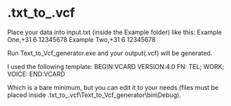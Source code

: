 # .txt_to_.vcf
Place your data into input.txt (inside the Example folder) like this:
Example One,+31 6 12345678
Example Two,+31 6 12345678

Run Text_to_Vcf_generator.exe and your output(.vcf) will be generated.

I used the following template:
BEGIN:VCARD
VERSION:4.0
FN:
TEL; WORK; VOICE:
END:VCARD

Which is a bare minimum, but you can edit it to your needs (files must be placed inside .txt_to_.vcf\Text_to_Vcf_generator\bin\Debug).
